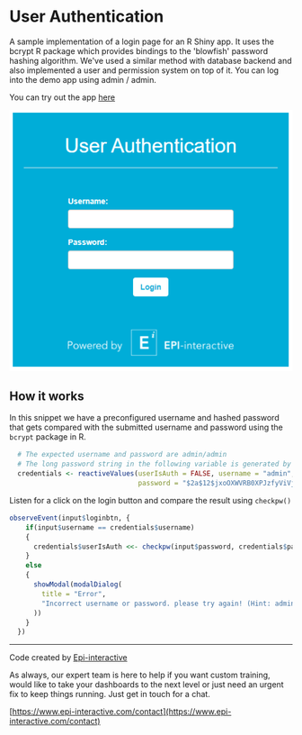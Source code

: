# User Authentication
A sample implementation of a login page for an R Shiny app. It uses the bcrypt R package which provides bindings to the 'blowfish' password hashing algorithm. We've used a similar method with database backend and also implemented a user and permission system on top of it. You can log into the demo app using admin / admin.

You can try out the app [here](https://shiny.epi-interactive.com/user_authentication)

![alt text](userauth_thumbnail.PNG)

## How it works
In this snippet we have a preconfigured username and hashed password that gets compared with the submitted username and password using the `bcrypt` package in R. 

``` r
  # The expected username and password are admin/admin
  # The long password string in the following variable is generated by hashpw("admin")
  credentials <- reactiveValues(userIsAuth = FALSE, username = "admin",
                                password = "$2a$12$jxoOXWVRB0XPJzfyViVjY.NkgqZlCcW4UbnOjRPvppH0ENRlH8s3y")

```
Listen for a click on the login button and compare the result using `checkpw()`
``` r
observeEvent(input$loginbtn, {
    if(input$username == credentials$username)
    {
      credentials$userIsAuth <<- checkpw(input$password, credentials$password)
    }
    else
    {
      showModal(modalDialog(
        title = "Error",
        "Incorrect username or password. please try again! (Hint: admin/admin)"
      ))
    }
  })

```




---

Code created by [Epi-interactive](https://www.epi-interactive.com) 

As always, our expert team is here to help if you want custom training, would like to take your dashboards to the next level or just need an urgent fix to keep things running. Just get in touch for a chat.

[https://www.epi-interactive.com/contact](https://www.epi-interactive.com/contact)

